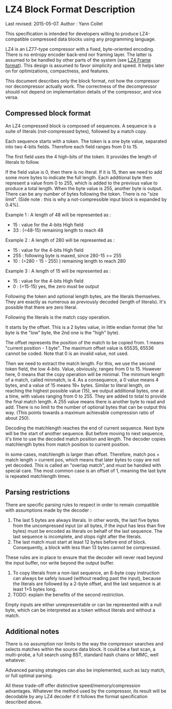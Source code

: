 LZ4 Block Format Description
============================
Last revised: 2015-05-07.
Author : Yann Collet


This specification is intended for developers
willing to produce LZ4-compatible compressed data blocks
using any programming language.

LZ4 is an LZ77-type compressor with a fixed, byte-oriented encoding.
There is no entropy encoder back-end nor framing layer.
The latter is assumed to be handled by other parts of the system (see [LZ4 Frame format]).
This design is assumed to favor simplicity and speed.
It helps later on for optimizations, compactness, and features.

This document describes only the block format,
not how the compressor nor decompressor actually work.
The correctness of the decompressor should not depend
on implementation details of the compressor, and vice versa.

[LZ4 Frame format]: lz4_Frame_format.md



Compressed block format
-----------------------
An LZ4 compressed block is composed of sequences.
A sequence is a suite of literals (not-compressed bytes),
followed by a match copy.

Each sequence starts with a token.
The token is a one byte value, separated into two 4-bits fields.
Therefore each field ranges from 0 to 15.


The first field uses the 4 high-bits of the token.
It provides the length of literals to follow.

If the field value is 0, then there is no literal.
If it is 15, then we need to add some more bytes to indicate the full length.
Each additional byte then represent a value from 0 to 255,
which is added to the previous value to produce a total length.
When the byte value is 255, another byte is output.
There can be any number of bytes following the token. There is no "size limit".
(Side note : this is why a not-compressible input block is expanded by 0.4%).

Example 1 : A length of 48 will be represented as :

  - 15 : value for the 4-bits High field
  - 33 : (=48-15) remaining length to reach 48

Example 2 : A length of 280 will be represented as :

  - 15  : value for the 4-bits High field
  - 255 : following byte is maxed, since 280-15 >= 255
  - 10  : (=280 - 15 - 255) ) remaining length to reach 280

Example 3 : A length of 15 will be represented as :

  - 15 : value for the 4-bits High field
  - 0  : (=15-15) yes, the zero must be output

Following the token and optional length bytes, are the literals themselves.
They are exactly as numerous as previously decoded (length of literals).
It's possible that there are zero literal.


Following the literals is the match copy operation.

It starts by the offset.
This is a 2 bytes value, in little endian format
(the 1st byte is the "low" byte, the 2nd one is the "high" byte).

The offset represents the position of the match to be copied from.
1 means "current position - 1 byte".
The maximum offset value is 65535, 65536 cannot be coded.
Note that 0 is an invalid value, not used.

Then we need to extract the match length.
For this, we use the second token field, the low 4-bits.
Value, obviously, ranges from 0 to 15.
However here, 0 means that the copy operation will be minimal.
The minimum length of a match, called minmatch, is 4.
As a consequence, a 0 value means 4 bytes, and a value of 15 means 19+ bytes.
Similar to literal length, on reaching the highest possible value (15),
we output additional bytes, one at a time, with values ranging from 0 to 255.
They are added to total to provide the final match length.
A 255 value means there is another byte to read and add.
There is no limit to the number of optional bytes that can be output this way.
(This points towards a maximum achievable compression ratio of about 250).

Decoding the matchlength reaches the end of current sequence.
Next byte will be the start of another sequence.
But before moving to next sequence,
it's time to use the decoded match position and length.
The decoder copies matchlength bytes from match position to current position.

In some cases, matchlength is larger than offset.
Therefore, match pos + match length > current pos,
which means that later bytes to copy are not yet decoded.
This is called an "overlap match", and must be handled with special care.
The most common case is an offset of 1,
meaning the last byte is repeated matchlength times.


Parsing restrictions
-----------------------
There are specific parsing rules to respect in order to remain compatible
with assumptions made by the decoder :

1. The last 5 bytes are always literals.  In other words, the last five bytes
   from the uncompressed input (or all bytes, if the input has less than five
   bytes) must be encoded as literals on behalf of the last sequence.
   The last sequence is incomplete, and stops right after the literals.
2. The last match must start at least 12 bytes before end of block.
   Consequently, a block with less than 13 bytes cannot be compressed.

These rules are in place to ensure that the decoder
will never read beyond the input buffer, nor write beyond the output buffer.

1. To copy literals from a non-last sequence, an 8-byte copy instruction
   can always be safely issued (without reading past the input), because
   the literals are followed by a 2-byte offset, and the last sequence
   is at least 1+5 bytes long.
2. TODO: explain the benefits of the second restriction.

Empty inputs are either unrepresentable or can be represented with a null byte,
which can be interpreted as a token without literals and without a match.


Additional notes
-----------------------
There is no assumption nor limits to the way the compressor
searches and selects matches within the source data block.
It could be a fast scan, a multi-probe, a full search using BST,
standard hash chains or MMC, well whatever.

Advanced parsing strategies can also be implemented, such as lazy match,
or full optimal parsing.

All these trade-off offer distinctive speed/memory/compression advantages.
Whatever the method used by the compressor, its result will be decodable
by any LZ4 decoder if it follows the format specification described above.
